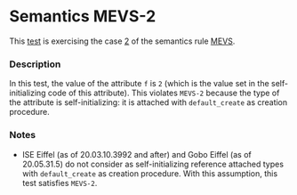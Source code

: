 # Semantics MEVS-2

This [test](.) is exercising the case [2](../Readme.md) of the semantics rule [MEVS](../../mevs/Readme.md).

### Description

In this test, the value of the attribute `f` is `2` (which is the value set in the self-initializing code of this attribute). This violates `MEVS-2` because the type of the attribute is self-initializing: it is attached with `default_create` as creation procedure.

### Notes

* ISE Eiffel (as of 20.03.10.3992 and after) and Gobo Eiffel (as of 20.05.31.5) do not consider as self-initializing reference attached types with `default_create` as creation procedure. With this assumption, this test satisfies `MEVS-2`.
